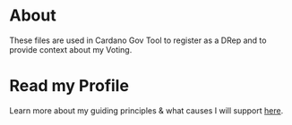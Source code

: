 # About
These files are used in Cardano Gov Tool to register as a DRep and to provide context about my Voting.

# Read my Profile
Learn more about my guiding principles & what causes I will support [here](profile/profile.md).
